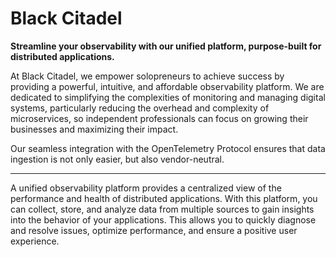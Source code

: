 # Black Citadel
**Streamline your observability with our unified platform, purpose-built for distributed applications.**

At Black Citadel, we empower solopreneurs to achieve success by providing a powerful, intuitive, and affordable observability platform. We are dedicated to simplifying the complexities of monitoring and managing digital systems, particularly reducing the overhead and complexity of microservices, so independent professionals can focus on growing their businesses and maximizing their impact.

Our seamless integration with the OpenTelemetry Protocol ensures that data ingestion is not only easier, but also vendor-neutral.

---

A unified observability platform provides a centralized view of the performance and health of distributed applications. With this platform, you can collect, store, and analyze data from multiple sources to gain insights into the behavior of your applications. This allows you to quickly diagnose and resolve issues, optimize performance, and ensure a positive user experience.
